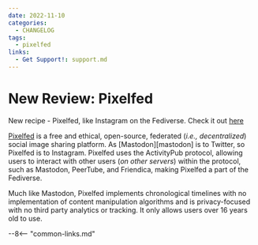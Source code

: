 ```yaml
---
date: 2022-11-10
categories:
  - CHANGELOG
tags:
  - pixelfed
links:
  - Get Support!: support.md
---
```


# New Review: Pixelfed

New recipe - Pixelfed, like Instagram on the Fediverse. Check it out [here](/docs/recipes/pixelfed.md)

<!-- more -->

[Pixelfed](https://pixelfed.org) is a free and ethical, open-source, federated (*i.e., decentralized*) social image sharing platform. As [Mastodon][mastodon] is to Twitter, so Pixelfed is to Instagram. Pixelfed uses the ActivityPub protocol, allowing users to interact with other users (*on other servers*) within the protocol, such as Mastodon, PeerTube, and Friendica, making Pixelfed a part of the Fediverse.

Much like Mastodon, Pixelfed implements chronological timelines with no implementation of content manipulation algorithms and is privacy-focused with no third party analytics or tracking. It only allows users over 16 years old to use.

--8<-- "common-links.md"
